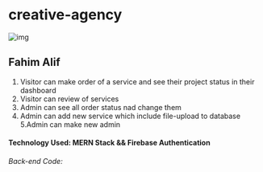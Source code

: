 
# creative-agency

![img](https://learncodeonline.in/gitone.png)

## Fahim Alif
1. Visitor can make order of a service and see their project status in their dashboard
2. Visitor can review of services
3. Admin can see all order status nad change them
4. Admin can add new service which include file-upload to database
5.Admin can make new admin

#### Technology Used: MERN Stack &&  Firebase Authentication
###### Back-end Code: [](https://github.com/Fahimkhan9/creative-agency-server)
